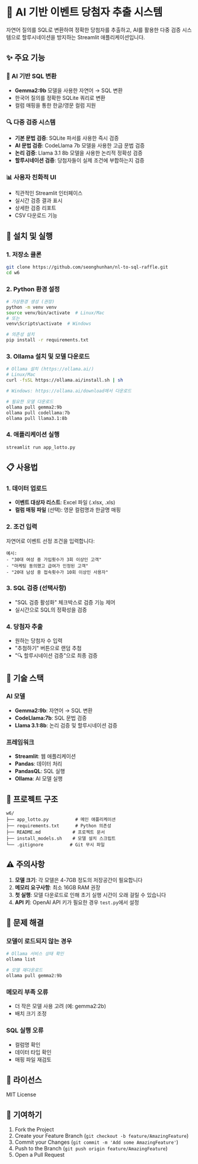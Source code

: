 # 🎉 AI 기반 이벤트 당첨자 추출 시스템

자연어 질의를 SQL로 변환하여 정확한 당첨자를 추출하고, AI를 활용한 다중 검증 시스템으로 할루시네이션을 방지하는 Streamlit 애플리케이션입니다.

## ✨ 주요 기능

### 🤖 AI 기반 SQL 변환
- **Gemma2:9b** 모델을 사용한 자연어 → SQL 변환
- 한국어 질의를 정확한 SQLite 쿼리로 변환
- 컬럼 매핑을 통한 한글/영문 컬럼 지원

### 🔍 다중 검증 시스템
- **기본 문법 검증**: SQLite 파서를 사용한 즉시 검증
- **AI 문법 검증**: CodeLlama 7b 모델을 사용한 고급 문법 검증
- **논리 검증**: Llama 3.1 8b 모델을 사용한 논리적 정확성 검증
- **할루시네이션 검증**: 당첨자들이 실제 조건에 부합하는지 검증

### 📊 사용자 친화적 UI
- 직관적인 Streamlit 인터페이스
- 실시간 검증 결과 표시
- 상세한 검증 리포트
- CSV 다운로드 기능

## 🚀 설치 및 실행

### 1. 저장소 클론
```bash
git clone https://github.com/seonghunhan/nl-to-sql-raffle.git
cd w6
```

### 2. Python 환경 설정
```bash
# 가상환경 생성 (권장)
python -m venv venv
source venv/bin/activate  # Linux/Mac
# 또는
venv\Scripts\activate  # Windows

# 의존성 설치
pip install -r requirements.txt
```

### 3. Ollama 설치 및 모델 다운로드
```bash
# Ollama 설치 (https://ollama.ai/)
# Linux/Mac
curl -fsSL https://ollama.ai/install.sh | sh

# Windows: https://ollama.ai/download에서 다운로드

# 필요한 모델 다운로드
ollama pull gemma2:9b
ollama pull codellama:7b
ollama pull llama3.1:8b
```

### 4. 애플리케이션 실행
```bash
streamlit run app_lotto.py
```

## 📋 사용법

### 1. 데이터 업로드
- **이벤트 대상자 리스트**: Excel 파일 (.xlsx, .xls)
- **컬럼 매핑 파일** (선택): 영문 컬럼명과 한글명 매핑

### 2. 조건 입력
자연어로 이벤트 선정 조건을 입력합니다:
```
예시:
- "30대 여성 중 가입횟수가 3회 이상인 고객"
- "마케팅 동의했고 급여가 인정된 고객"
- "20대 남성 중 접속횟수가 10회 이상인 사용자"
```

### 3. SQL 검증 (선택사항)
- "SQL 검증 활성화" 체크박스로 검증 기능 제어
- 실시간으로 SQL의 정확성을 검증

### 4. 당첨자 추출
- 원하는 당첨자 수 입력
- "추첨하기" 버튼으로 랜덤 추첨
- "🔍 할루시네이션 검증"으로 최종 검증

## 🔧 기술 스택

### AI 모델
- **Gemma2:9b**: 자연어 → SQL 변환
- **CodeLlama:7b**: SQL 문법 검증
- **Llama 3.1:8b**: 논리 검증 및 할루시네이션 검증

### 프레임워크
- **Streamlit**: 웹 애플리케이션
- **Pandas**: 데이터 처리
- **PandasQL**: SQL 실행
- **Ollama**: AI 모델 실행

## 📁 프로젝트 구조

```
w6/
├── app_lotto.py          # 메인 애플리케이션
├── requirements.txt      # Python 의존성
├── README.md            # 프로젝트 문서
├── install_models.sh    # 모델 설치 스크립트
└── .gitignore          # Git 무시 파일
```

## ⚠️ 주의사항

1. **모델 크기**: 각 모델은 4-7GB 정도의 저장공간이 필요합니다
2. **메모리 요구사항**: 최소 16GB RAM 권장
3. **첫 실행**: 모델 다운로드로 인해 초기 실행 시간이 오래 걸릴 수 있습니다
4. **API 키**: OpenAI API 키가 필요한 경우 `test.py`에서 설정

## 🐛 문제 해결

### 모델이 로드되지 않는 경우
```bash
# Ollama 서비스 상태 확인
ollama list

# 모델 재다운로드
ollama pull gemma2:9b
```

### 메모리 부족 오류
- 더 작은 모델 사용 고려 (예: gemma2:2b)
- 배치 크기 조정

### SQL 실행 오류
- 컬럼명 확인
- 데이터 타입 확인
- 매핑 파일 재검토

## 📄 라이선스

MIT License

## 🤝 기여하기

1. Fork the Project
2. Create your Feature Branch (`git checkout -b feature/AmazingFeature`)
3. Commit your Changes (`git commit -m 'Add some AmazingFeature'`)
4. Push to the Branch (`git push origin feature/AmazingFeature`)
5. Open a Pull Request

